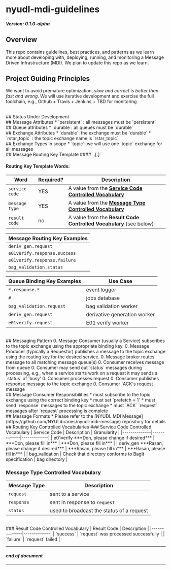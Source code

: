 # nyudl-mdi-guidelines
#### *Version: 0.1.0-alpha*
## Overview
This repo contains guidelines, best practices, and patterns as we
learn more about developing with, deploying, running, and monitoring a
Message Driven Infrastructure (MDI).  We plan to update this repo as we learn.

## Project Guiding Principles
We want to avoid premature optimization, *slow and correct is better than fast and wrong*.
We will use iterative development and exercise the full toolchain, e.g.,
Github + Travis + Jenkins + TBD for monitoring

<br>
## Status
Under Development

<br>
## Message Attributes
* `persistent` : all messages must be `persistent`

<br>
## Queue attributes
* `durable`: all queues must be `durable`

<br>
## Exchange Attributes
* `durable`: the exchange must be `durable`
* `rstar_topic` : the topic exchange name is `rstar_topic`

<br>
## Exchange Types in scope
* `topic`: we will use one `topic` exchange for all messages

<br>
## Message Routing Key Template
#### `<service code>.<message type>[.<result code>]`

#### Routing Key Template Words:
| Word | Required? | Description |
|-----------|-----------|-------------|
| `service code` | YES | A value from the [**Service Code Controlled Vocabulary**](#service-code-controlled-vocabulary) |
| `message type` | YES | A value from the [**Message Type Controlled Vocabulary**](#message-type-controlled-vocabulary) |
| `result code` | no | A value from the **Result Code Controlled Vocabulary** (see below) |


| Message Routing Key Examples  |
|-------------------------------|
|`deriv_gen.request`            |
|`e01verify.response.success`   |
|`e01verify.response.failure`   |
|`bag_validation.status`        |  


| Queue Binding Key Examples | Use Case              |
|---------------------------|-----------------------|
| `*.response.*`            | event logger          |
| `#`                       | jobs database         |
| `bag_validation.request`  | bag validation worker |
| `deriv_gen.request`       | derivative generation worker |
| `e01verify.request`       | E01 verify worker  |

<br>
## Messaging Pattern
0. Message Consumer (usually a Service) subscribes to the topic exchange using   
   the appropriate binding key.  
0. Message Producer (typically a Requestor) publishes a message to the topic  
   exchange using the routing key for the desired service.
0. Message broker routes message to all matching message queue(s)
0. Consumer receives message from queue
0. Consumer may send out `status` messages during processing, e.g., when a   
   service starts work on a request it may sends a `status` of 'busy'
0. Consumer processes request
0. Consumer publishes response message to the topic exchange
0. Consumer `ACK`s request message

<br>
## Message Consumer Responsibilities
  * must subscribe to the topic exchange using the correct binding key
  * must set `prefetch = 1`
  * must send `response` messages to the topic exchange
  * must `ACK` `request` messages after `request` processing is complete

<br>
## Message Formats
  * Please refer to the [NYUDL MDI Message](https://github.com/NYULibraries/nyudl-mdi-message) repository for details

<br>
## Routing Key Controlled Vocabularies
### Service Code Controlled Vocabulary
| Service Code | Description | Granularity |
|--------------|-------------|-------------|
| e01verify  ***Don, please change if desired***  | ***Don, please fill in*** | ***Don, please fill in*** |
| deriv_gen  ***Rasan, please change if desired***  | ***Rasan, please fill in*** | ***Rasan, please fill in*** |
| bag_validation | Check that directory conforms to BagIt specification | bag directory |
<br>

### Message Type Controlled Vocabulary
| Message Type | Description |
|--------------|-------------|
| `request`    | sent to a service |
| `response`   | sent in response to `request` |
| `status`     | used to broadcast the status of a request |
<br>
### Result Code Controlled Vocabulary
| Result Code  | Description |
|--------------|-------------|
| `success`    | `request` was processed successfully |
| `failure`    | `request` failed |  
<br>

----
#### ***end of document***
----
